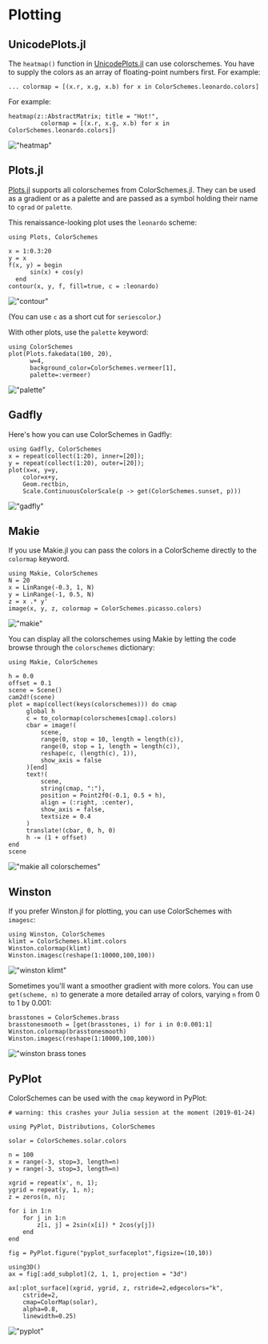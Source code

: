 # Plotting

## UnicodePlots.jl

The `heatmap()` function in [UnicodePlots.jl](https://github.com/Evizero/UnicodePlots.jl) can use colorschemes. You have to supply the colors as an array of floating-point numbers first. For example:

```
... colormap = [(x.r, x.g, x.b) for x in ColorSchemes.leonardo.colors]
```

For example:

```
heatmap(z::AbstractMatrix; title = "Hot!",
         colormap = [(x.r, x.g, x.b) for x in ColorSchemes.leonardo.colors])
```

!["heatmap"](assets/figures/unicodeplots-heatmap.png)

## Plots.jl

[Plots.jl](https://docs.juliaplots.org/) supports all colorschemes from ColorSchemes.jl. They can be used as a gradient or as a palette and are passed as a symbol holding their name to `cgrad` or `palette`.

This renaissance-looking plot uses the `leonardo` scheme:

```
using Plots, ColorSchemes

x = 1:0.3:20
y = x
f(x, y) = begin
      sin(x) + cos(y)
  end
contour(x, y, f, fill=true, c = :leonardo)
```

!["contour"](assets/figures/plots-contour-1.png)

(You can use `c` as a short cut for `seriescolor`.)

With other plots, use the `palette` keyword:

```
using ColorSchemes
plot(Plots.fakedata(100, 20),
      w=4,
      background_color=ColorSchemes.vermeer[1],
      palette=:vermeer)
```

!["palette"](assets/figures/plots-background.png)

## Gadfly

Here's how you can use ColorSchemes in Gadfly:

```
using Gadfly, ColorSchemes
x = repeat(collect(1:20), inner=[20]);
y = repeat(collect(1:20), outer=[20]);
plot(x=x, y=y,
    color=x+y,
    Geom.rectbin,
    Scale.ContinuousColorScale(p -> get(ColorSchemes.sunset, p)))
```

!["gadfly"](assets/figures/gadfly-sunset.png)

## Makie

If you use Makie.jl you can pass the colors in a ColorScheme directly to the `colormap` keyword.

```
using Makie, ColorSchemes
N = 20
x = LinRange(-0.3, 1, N)
y = LinRange(-1, 0.5, N)
z = x .* y'
image(x, y, z, colormap = ColorSchemes.picasso.colors)
```

!["makie"](assets/figures/makie.png)

You can display all the colorschemes using Makie by letting the code browse through the `colorschemes` dictionary:

```
using Makie, ColorSchemes

h = 0.0
offset = 0.1
scene = Scene()
cam2d!(scene)
plot = map(collect(keys(colorschemes))) do cmap
     global h
     c = to_colormap(colorschemes[cmap].colors)
     cbar = image!(
         scene,
         range(0, stop = 10, length = length(c)),
         range(0, stop = 1, length = length(c)),
         reshape(c, (length(c), 1)),
         show_axis = false
     )[end]
     text!(
         scene,
         string(cmap, ":"),
         position = Point2f0(-0.1, 0.5 + h),
         align = (:right, :center),
         show_axis = false,
         textsize = 0.4
     )
     translate!(cbar, 0, h, 0)
     h -= (1 + offset)
end
scene
```

!["makie all colorschemes"](assets/figures/allschemesmakie.png)

## Winston

If you prefer Winston.jl for plotting, you can use ColorSchemes with `imagesc`:

```
using Winston, ColorSchemes
klimt = ColorSchemes.klimt.colors
Winston.colormap(klimt)
Winston.imagesc(reshape(1:10000,100,100))
```

!["winston klimt"](assets/figures/winston.png)

Sometimes you'll want a smoother gradient with more colors. You can use `get(scheme, n)` to generate a more detailed array of colors, varying `n` from 0 to 1 by 0.001:

```
brasstones = ColorSchemes.brass
brasstonesmooth = [get(brasstones, i) for i in 0:0.001:1]
Winston.colormap(brasstonesmooth)
Winston.imagesc(reshape(1:10000,100,100))
```

!["winston brass tones](assets/figures/winston1.png)

## PyPlot

ColorSchemes can be used with the `cmap` keyword in PyPlot:

```
# warning: this crashes your Julia session at the moment (2019-01-24)

using PyPlot, Distributions, ColorSchemes

solar = ColorSchemes.solar.colors

n = 100
x = range(-3, stop=3, length=n)
y = range(-3, stop=3, length=n)

xgrid = repeat(x', n, 1);
ygrid = repeat(y, 1, n);
z = zeros(n, n);

for i in 1:n
    for j in 1:n
        z[i, j] = 2sin(x[i]) * 2cos(y[j])
    end
end

fig = PyPlot.figure("pyplot_surfaceplot",figsize=(10,10))

using3D()
ax = fig[:add_subplot](2, 1, 1, projection = "3d")

ax[:plot_surface](xgrid, ygrid, z, rstride=2,edgecolors="k",
    cstride=2,
    cmap=ColorMap(solar),
    alpha=0.8,
    linewidth=0.25)
```

!["pyplot"](assets/figures/pyplot.png)
